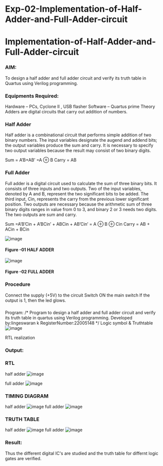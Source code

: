 # Exp-02-Implementation-of-Half-Adder-and-Full-Adder-circuit

# Implementation-of-Half-Adder-and-Full-Adder-circuit
### AIM:
To design a half adder and full adder circuit and verify its truth table in Quartus using Verilog programming.

### Equipments Required:
Hardware – PCs, Cyclone II , USB flasher
Software – Quartus prime
Theory
Adders are digital circuits that carry out addition of numbers.

### Half Adder
Half adder is a combinational circuit that performs simple addition of two binary numbers. The input variables designate the augend and addend bits; the output variables produce the sum and carry. It is necessary to specify two output variables because the result may consist of two binary digits.

Sum = A’B+AB’ =A ⊕ B Carry = AB

### Full Adder
Full adder is a digital circuit used to calculate the sum of three binary bits. It consists of three inputs and two outputs. Two of the input variables, denoted by A and B, represent the two significant bits to be added. The third input, Cin, represents the carry from the previous lower significant position. Two outputs are necessary because the arithmetic sum of three binary digits ranges in value from 0 to 3, and binary 2 or 3 needs two digits. The two outputs are sum and carry.

Sum =A’B’Cin + A’BCin’ + ABCin + AB’Cin’ = A ⊕ B ⊕ Cin Carry = AB + ACin + BCin

 ![image](https://user-images.githubusercontent.com/36288975/163552156-a13e5a56-c638-4110-97d9-8896907c8d25.png)

#### Figure -01 HALF ADDER 


![image](https://user-images.githubusercontent.com/36288975/163552057-b3547877-6d07-45b4-b7e0-bcfebfad9e1d.png)

#### Figure -02 FULL ADDER 

### Procedure

Connect the supply (+5V) to the circuit
Switch ON the main switch
If the output is 1, then the led glows.
### 
Program:
/*
Program to design a half adder and full adder circuit and verify its truth table in quartus using Verilog programming.
Developed by:lingeswaran k
RegisterNumber:22005148
*/
Logic symbol & Truthtable
![image](https://user-images.githubusercontent.com/119103865/213090700-466c3b77-e71f-430b-a534-6c85a8e7715f.png)

RTL realization

### Output:
### RTL
half adder
![image](https://user-images.githubusercontent.com/119103865/213090787-b126c567-f9ec-4b4e-8933-44cac622c3e8.png)

full adder
![image](https://user-images.githubusercontent.com/119103865/213090828-f82427fd-a956-4c27-bc1e-b1984f30c433.png)

### TIMING DIAGRAM
half adder
![image](https://user-images.githubusercontent.com/119103865/213090924-b667bb0f-6126-426c-9509-526c44119917.png)
full adder
![image](https://user-images.githubusercontent.com/119103865/213090985-c2afdfcf-c3fe-4b76-8d55-eba69f5ccab3.png)

### TRUTH TABLE 
half adder
![image](https://user-images.githubusercontent.com/119103865/213091047-df66f658-f164-438b-9a2b-fa7370e91385.png)
full adder
![image](https://user-images.githubusercontent.com/119103865/213091091-be01e733-0d78-49c3-9ec3-ce34872e6a32.png)

### Result:
Thus the different digital IC's are studied and the truth table for differnt logic gates are verified.
